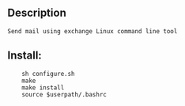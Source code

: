 ## Description
	Send mail using exchange Linux command line tool


## Install: <br>
```
	sh configure.sh
	make		
	make install	
	source $userpath/.bashrc
```

